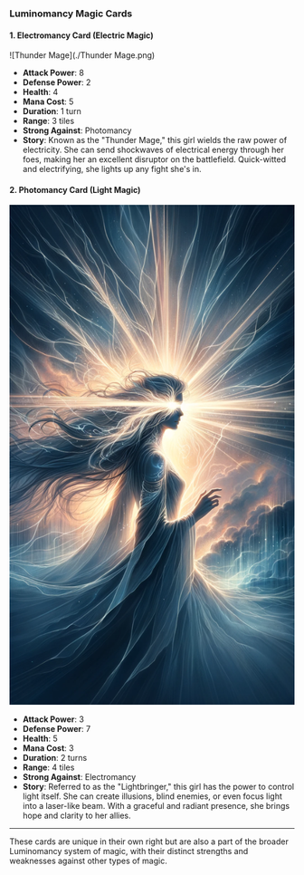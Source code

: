 ### Luminomancy Magic Cards

#### 1. Electromancy Card (Electric Magic)
 ![Thunder Mage](./Thunder Mage.png)

- **Attack Power**: 8
- **Defense Power**: 2
- **Health**: 4
- **Mana Cost**: 5
- **Duration**: 1 turn
- **Range**: 3 tiles
- **Strong Against**: Photomancy
- **Story**: Known as the "Thunder Mage," this girl wields the raw power of electricity. She can send shockwaves of electrical energy through her foes, making her an excellent disruptor on the battlefield. Quick-witted and electrifying, she lights up any fight she's in.

#### 2. Photomancy Card (Light Magic)
 ![Lightbringer](./Lightbringer.png)

- **Attack Power**: 3
- **Defense Power**: 7
- **Health**: 5
- **Mana Cost**: 3
- **Duration**: 2 turns
- **Range**: 4 tiles
- **Strong Against**: Electromancy
- **Story**: Referred to as the "Lightbringer," this girl has the power to control light itself. She can create illusions, blind enemies, or even focus light into a laser-like beam. With a graceful and radiant presence, she brings hope and clarity to her allies.

---

These cards are unique in their own right but are also a part of the broader Luminomancy system of magic, with their distinct strengths and weaknesses against other types of magic.